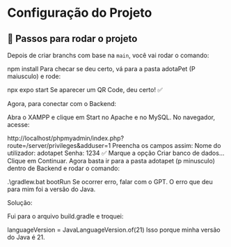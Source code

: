 # Configuração do Projeto

## 🚀 Passos para rodar o projeto

Depois de criar branchs com base na `main`, você vai rodar o comando:

npm install
Para checar se deu certo, vá para a pasta adotaPet (P maiusculo) e rode:

npx expo start
Se aparecer um QR Code, deu certo! ✅

Agora, para conectar com o Backend:

Abra o XAMPP e clique em Start no Apache e no MySQL.
No navegador, acesse:

http://localhost/phpmyadmin/index.php?route=/server/privileges&adduser=1
Preencha os campos assim:
Nome do utilizador: adotapet
Senha: 1234
✅ Marque a opção Criar banco de dados...
Clique em Continuar.
Agora basta ir para a pasta adotapet (p minusculo) dentro de Backend e rodar o comando:

.\gradlew.bat bootRun
Se ocorrer erro, falar com o GPT. O erro que deu para mim foi a versão do Java.

Solução:

Fui para o arquivo build.gradle e troquei:

languageVersion = JavaLanguageVersion.of(21)
Isso porque minha versão do Java é 21.

